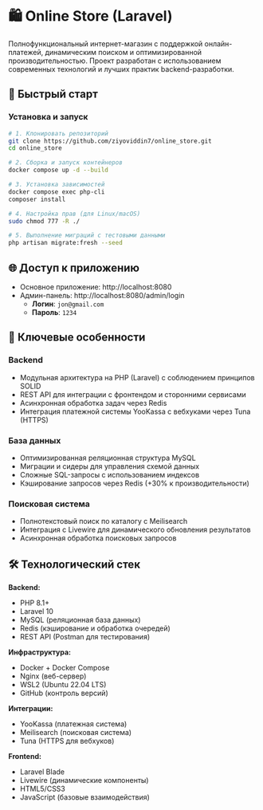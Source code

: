 # 🛍️ Online Store (Laravel)

Полнофункциональный интернет-магазин с поддержкой онлайн-платежей, динамическим поиском и оптимизированной производительностью. Проект разработан с использованием современных технологий и лучших практик backend-разработки.

## 🚀 Быстрый старт

### Установка и запуск

```bash
# 1. Клонировать репозиторий
git clone https://github.com/ziyoviddin7/online_store.git
cd online_store

# 2. Сборка и запуск контейнеров
docker compose up -d --build

# 3. Установка зависимостей
docker compose exec php-cli
composer install

# 4. Настройка прав (для Linux/macOS)
sudo chmod 777 -R ./

# 5. Выполнение миграций с тестовыми данными
php artisan migrate:fresh --seed
```

## 🌐 Доступ к приложению
- Основное приложение: http://localhost:8080
- Админ-панель: http://localhost:8080/admin/login
  - **Логин**: `jon@gmail.com`
  - **Пароль**: `1234`

## 🚀 Ключевые особенности

### Backend
- Модульная архитектура на PHP (Laravel) с соблюдением принципов SOLID
- REST API для интеграции с фронтендом и сторонними сервисами
- Асинхронная обработка задач через Redis
- Интеграция платежной системы YooKassa с вебхуками через Tuna (HTTPS)

### База данных
- Оптимизированная реляционная структура MySQL
- Миграции и сидеры для управления схемой данных
- Сложные SQL-запросы с использованием индексов
- Кэширование запросов через Redis (+30% к производительности)

### Поисковая система
- Полнотекстовый поиск по каталогу с Meilisearch
- Интеграция с Livewire для динамического обновления результатов
- Асинхронная обработка поисковых запросов

## 🛠 Технологический стек

**Backend:**
- PHP 8.1+
- Laravel 10
- MySQL (реляционная база данных)
- Redis (кэширование и обработка очередей)
- REST API (Postman для тестирования)

**Инфраструктура:**
- Docker + Docker Compose
- Nginx (веб-сервер)
- WSL2 (Ubuntu 22.04 LTS)
- GitHub (контроль версий)

**Интеграции:**
- YooKassa (платежная система)
- Meilisearch (поисковая система)
- Tuna (HTTPS для вебхуков)

**Frontend:**
- Laravel Blade
- Livewire (динамические компоненты)
- HTML5/CSS3
- JavaScript (базовые взаимодействия)
